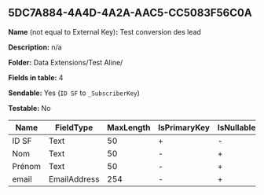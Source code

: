 ## 5DC7A884-4A4D-4A2A-AAC5-CC5083F56C0A

**Name** (not equal to External Key)**:** Test conversion des lead

**Description:** n/a

**Folder:** Data Extensions/Test Aline/

**Fields in table:** 4

**Sendable:** Yes (`ID SF` to `_SubscriberKey`)

**Testable:** No

| Name | FieldType | MaxLength | IsPrimaryKey | IsNullable | DefaultValue |
| --- | --- | --- | --- | --- | --- |
| ID SF | Text | 50 | + | - |  |
| Nom | Text | 50 | - | + |  |
| Prénom | Text | 50 | - | + |  |
| email | EmailAddress | 254 | - | + |  |
